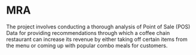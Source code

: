 # MRA
The project involves conducting a thorough analysis of Point of Sale (POS) Data for providing recommendations through which a coffee chain restaurant can increase its revenue by either taking off certain items from the menu or coming up with popular combo meals for customers.

